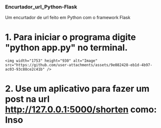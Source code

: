 ### Encurtador_url_Python-Flask
Um encurtador de url feito em Python com o framework Flask

# 1. Para iniciar o programa digite "python app.py" no terminal.
    <img width="1753" height="930" alt="Image" src="https://github.com/user-attachments/assets/9e082428-eb1d-4b97-ac03-93c88ce2c41b" />
    
# 2. Use um aplicativo para fazer um post na url http://127.0.0.1:5000/shorten como: Inso
